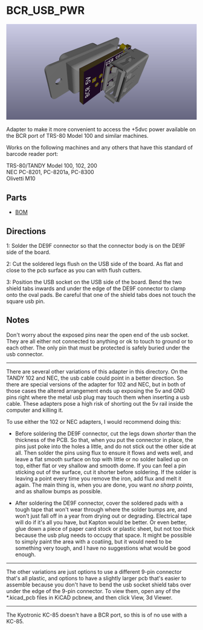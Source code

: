 # BCR_USB_PWR
![](BCR_USB_PWR.png)

Adapter to make it more convenient to access the +5dvc power available on the BCR port of TRS-80 Model 100 and similar machines.

Works on the following machines and any others that have this standard of barcode reader port:

TRS-80/TANDY Model 100, 102, 200  
NEC PC-8201, PC-8201a, PC-8300  
Olivetti M10  

## Parts
* [BOM](https://www.digikey.com/short/zb4hr4)

## Directions

1: Solder the DE9F connector so that the connector body is on the DE9F side of the board.

2: Cut the soldered legs flush on the USB side of the board. As flat and close to the pcb surface as you can with flush cutters.

3: Position the USB socket on the USB side of the board. Bend the two shield tabs inwards and under the edge of the DE9F connector to clamp onto the oval pads. Be careful that one of the shield tabs does not touch the square usb pin.


## Notes

Don't worry about the exposed pins near the open end of the usb socket. They are all either not connected to anything or ok to touch to ground or to each other. The only pin that must be protected is safely buried under the usb connector.

---

There are several other variations of this adapter in this directory. On the TANDY 102 and NEC, the usb cable could point in a better direction. So there are special versions of the adapter for 102 and NEC, but in both of those cases the altered arrangement ends up exposing the 5v and GND pins right where the metal usb plug may touch them when inserting a usb cable. These adapters pose a high risk of shorting out the 5v rail inside the computer and killing it.

To use either the 102 or NEC adapters, I would recommend doing this:

* Before soldering the DE9F connector, cut the legs down *shorter* than the thickness of the PCB. So that, when you put the connector in place, the pins just poke into the holes a little, and do not stick out the other side at all. Then solder the pins using flux to ensure it flows and wets well, and leave a flat smooth surface on top with little or no solder balled up on top, either flat or vey shallow and smooth dome. If you can feel a pin sticking out of the surface, cut it shorter before soldering. If the solder is leaving a point every time you remove the iron, add flux and melt it again. The main thing is, when you are done, you want *no sharp points*, and as shallow bumps as possible.

* After soldering the DE9F connector, cover the soldered pads with a tough tape that won't wear through where the solder bumps are, and won't just fall off in a year from drying out or degrading. Electrical tape will do if it's all you have, but Kapton would be better. Or even better, glue down a piece of paper card stock or plastic sheet, but not too thick because the usb plug needs to occupy that space. It might be possible to simply paint the area with a coatiing, but it would need to be something very tough, and I have no suggestions what would be good enough.

---

The other variations are just options to use a different 9-pin connector that's all plastic, and options to have a slightly larger pcb that's easier to assemble because you don't have to bend the usb socket shield tabs over under the edge of the 9-pin connector. To view them, open any of the *.kicad_pcb files in KiCAD pcbnew, and then click View, 3d Viewer.

--- 

The Kyotronic KC-85 doesn't have a BCR port, so this is of no use with a KC-85.
